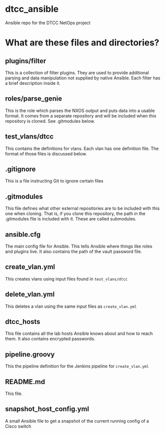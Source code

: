 # dtcc_ansible
Ansible repo for the DTCC NetOps project

# What are these files and directories?

## plugins/filter
This is a collection of filter plugins. They are used to provide additional parsing and data manipulation not supplied 
by native Ansible.  Each filter has a brief description inside it.
 
## roles/parse_genie
This is the role which parses the NXOS output and puts data into a usable format. It comes from a separate repository and 
will be included when this repository is cloned. See .gitmodules below.

## test_vlans/dtcc
This contains the definitions for vlans.  Each vlan has one definition file.  The format of those files is discussed 
below. 

## .gitignore
This is a file instructing Git to ignore certain files

## .gitmodules
This file defines what other external repositories are to be included with this one when cloning.  That is, if you clone
this repository, the path in the .gitmodules file is included with it.  These are called submodules.

## ansible.cfg
The main config file for Ansible.  This tells Ansible where things like roles and plugins live.  It also contains the
path of the vault password file.

## create_vlan.yml
This creates vlans using input files found in `test_vlans/dtcc`

## delete_vlan.yml
This deletes a vlan using the same input files as `create_vlan.yml`

## dtcc_hosts
This file contains all the lab hosts Ansible knows about and how to reach them.  It also contains encrypted passwords.

## pipeline.groovy
This the pipeline definition for the Jenkins pipeline for `create_vlan.yml`

## README.md
This file.

## snapshot_host_config.yml
A small Ansible file to get a snapshot of the current running config of a Cisco switch




